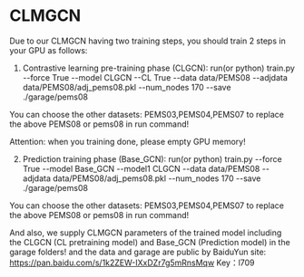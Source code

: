 # CLMGCN
Due to our CLMGCN having two training steps, you should train 2 steps in your GPU as follows:

1. Contrastive learning pre-training phase (CLGCN):
run(or python) train.py --force True --model CLGCN --CL True  --data data/PEMS08  --adjdata data/PEMS08/adj_pems08.pkl --num_nodes 170 --save ./garage/pems08
 
You can choose the other datasets: PEMS03,PEMS04,PEMS07 to replace the above PEMS08 or pems08 in run command!
 
Attention: when you training done, please empty GPU memory!

2. Prediction training phase (Base_GCN):
run(or python) train.py --force True --model Base_GCN --model1 CLGCN  --data data/PEMS08  --adjdata data/PEMS08/adj_pems08.pkl --num_nodes 170 --save ./garage/pems08

You can choose the other datasets: PEMS03,PEMS04,PEMS07 to replace the above PEMS08 or pems08 in run command!

And also, we supply CLMGCN parameters of the trained model including the CLGCN (CL pretraining model) and Base_GCN (Prediction model) in the garage folders! and the data and garage are public by BaiduYun site: https://pan.baidu.com/s/1k2ZEW-IXxDZr7g5mRnsMqw  Key：l709 

